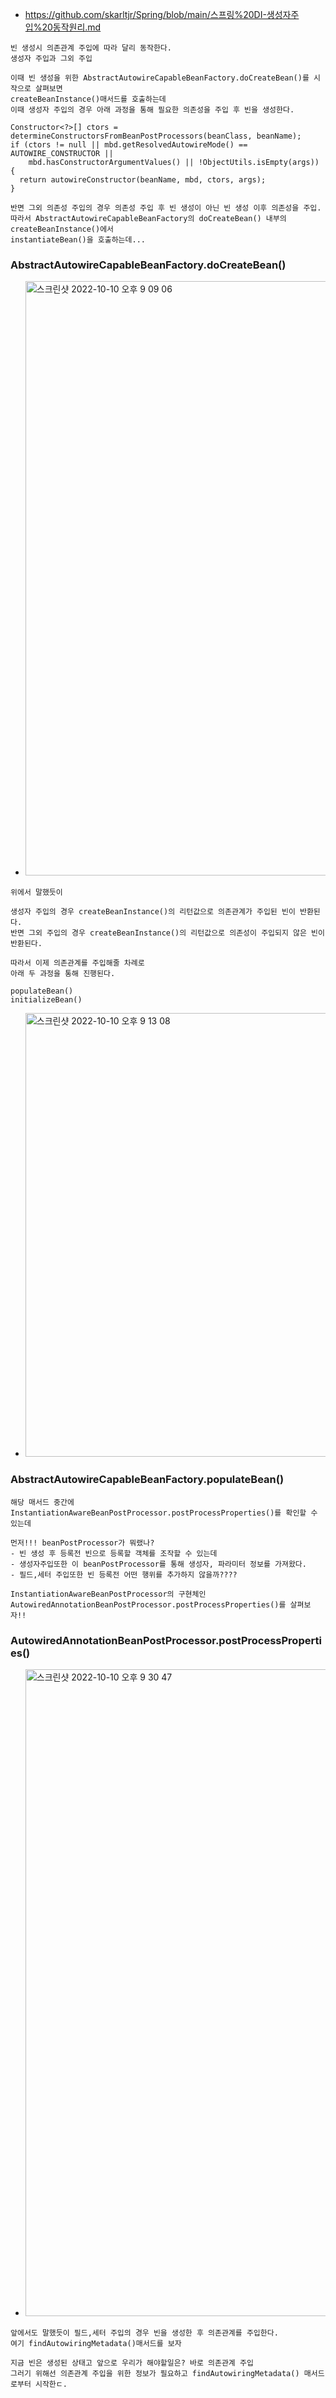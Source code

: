 - https://github.com/skarltjr/Spring/blob/main/스프링%20DI-생성자주입%20동작원리.md
```
빈 생성시 의존관계 주입에 따라 달리 동작한다.
생성자 주입과 그외 주입

이때 빈 생성을 위한 AbstractAutowireCapableBeanFactory.doCreateBean()를 시작으로 살펴보면
createBeanInstance()매서드를 호출하는데 
이때 생성자 주입의 경우 아래 과정을 통해 필요한 의존성을 주입 후 빈을 생성한다.

Constructor<?>[] ctors = determineConstructorsFromBeanPostProcessors(beanClass, beanName);
if (ctors != null || mbd.getResolvedAutowireMode() == AUTOWIRE_CONSTRUCTOR ||
    mbd.hasConstructorArgumentValues() || !ObjectUtils.isEmpty(args)) {
  return autowireConstructor(beanName, mbd, ctors, args);
}

반면 그외 의존성 주입의 경우 의존성 주입 후 빈 생성이 아닌 빈 생성 이후 의존성을 주입.
따라서 AbstractAutowireCapableBeanFactory의 doCreateBean() 내부의 createBeanInstance()에서
instantiateBean()을 호출하는데...

```

### AbstractAutowireCapableBeanFactory.doCreateBean()
- <img width="951" alt="스크린샷 2022-10-10 오후 9 09 06" src="https://user-images.githubusercontent.com/62214428/194863253-01d3d2e1-57b1-4708-a36d-1ab6e004b7e9.png">
```
위에서 말했듯이

생성자 주입의 경우 createBeanInstance()의 리턴값으로 의존관계가 주입된 빈이 반환된다.
반면 그외 주입의 경우 createBeanInstance()의 리턴값으로 의존성이 주입되지 않은 빈이 반환된다.

따라서 이제 의존관계를 주입해줄 차례로 
아래 두 과정을 통해 진행된다.

populateBean()
initializeBean()
```
- <img width="710" alt="스크린샷 2022-10-10 오후 9 13 08" src="https://user-images.githubusercontent.com/62214428/194864137-a7012f79-07b8-4ca4-873b-990a1ad9b973.png">

### AbstractAutowireCapableBeanFactory.populateBean()
```
해당 매서드 중간에 
InstantiationAwareBeanPostProcessor.postProcessProperties()를 확인할 수 있는데

먼저!!! beanPostProcessor가 뭐랬나?
- 빈 생성 후 등록전 빈으로 등록할 객체를 조작할 수 있는데
- 생성자주입또한 이 beanPostProcessor를 통해 생성자, 파라미터 정보를 가져왔다.
- 필드,세터 주입또한 빈 등록전 어떤 행위를 추가하지 않을까????
```
```
InstantiationAwareBeanPostProcessor의 구현체인
AutowiredAnnotationBeanPostProcessor.postProcessProperties()를 살펴보자!!
```

### AutowiredAnnotationBeanPostProcessor.postProcessProperties()
- <img width="1035" alt="스크린샷 2022-10-10 오후 9 30 47" src="https://user-images.githubusercontent.com/62214428/194866862-9b18db0b-d47e-451f-ae26-3adc4e1db859.png">

```
앞에서도 말했듯이 필드,세터 주입의 경우 빈을 생성한 후 의존관계를 주입한다.
여기 findAutowiringMetadata()매서드를 보자

지금 빈은 생성된 상태고 앞으로 우리가 해야할일은? 바로 의존관계 주입
그러기 위해선 의존관계 주입을 위한 정보가 필요하고 findAutowiringMetadata() 매서드로부터 시작한ㄷ.
```


